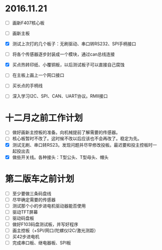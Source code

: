 # 2016.11.21
- [ ] 画新F407核心板
- [ ] 画新主板
- [x] 测试上次打的几个板子：无刷驱动、串口转RS232、SPI手柄接口
- [ ] 将各个传感器逐步封装成一个模块，通过can总线连接
- [x] 买点热转印纸、小覆铜板，以后测试板子可以直接自己腐蚀
- [ ] 在主板上画上一个网口接口
- [ ] 买长点的手柄线


- [ ] 深入学习I2C、SPI、CAN、UART协议。RMII接口


# 十二月之前工作计划
- [ ] 做好画新主控板的准备。向机械提前了解需要的传感器。
- [ ] 核心板暂时不改了。这时候不改以后应该也不会再改了。稳定为先。
- [x] 测试无刷、串口转RS23。发现问题并尽早修改投板。最迟要和投主控板时一起投出去
- [x] 做些开关线。各种接头：T型公头、T型母头、帽头

# 第二版车之前计划

- [ ] 至少要做三条码盘线
- [ ] 尽早确定需要的传感器
- [ ] 测试那个小的步进电机驱动器能否使用
- [ ] 驱动TFT屏幕
- [ ] 驱动码盘板
- [ ] 做好F103码盘测试板，并写好程序
- [ ] 画主控板（+SPI/网口/陀螺仪I2C/激光测距）
- [ ] 买42步进电机
- [ ] 完成串口板、继电器板、SPI板
